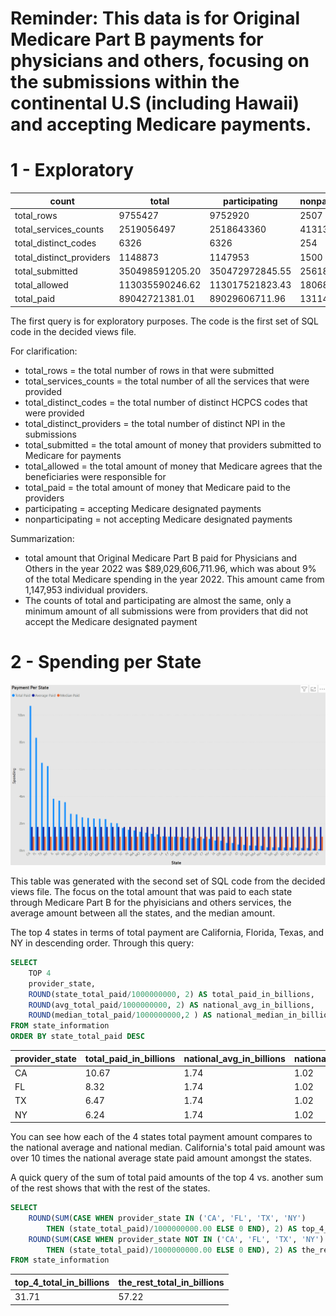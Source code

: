 # Reminder: This data is for Original Medicare Part B payments for physicians and others, focusing on the submissions within the continental U.S (including Hawaii) and accepting Medicare payments.
# 1 - Exploratory

|count                   |total          |participating  |nonparticipating|
|------------------------|---------------|---------------|----------------|
|total_rows              |9755427        |9752920        |2507            |
|total_services_counts   |2519056497     |2518643360     |413137          |
|total_distinct_codes    |6326           |6326           |254             |
|total_distinct_providers|1148873        |1147953        |1500            |
|total_submitted         |350498591205.20|350472972845.55|25618359.65     |
|total_allowed           |113035590246.62|113017521823.43|18068423.19     |
|total_paid              |89042721381.01 |89029606711.96 |13114669.05     |

The first query is for exploratory purposes. The code is the first set of SQL code in the decided views file. 

For clarification:
  * total_rows = the total number of rows in that were submitted
  * total_services_counts = the total number of all the services that were provided
  * total_distinct_codes = the total number of distinct HCPCS codes that were provided
  * total_distinct_providers = the total number of distinct NPI in the submissions
  * total_submitted = the total amount of money that providers submitted to Medicare for payments
  * total_allowed = the total amount of money that Medicare agrees that the beneficiaries were responsible for
  * total_paid = the total amount of money that Medicare paid to the providers
  * participating = accepting Medicare designated payments
  * nonparticipating = not accepting Medicare designated payments

Summarization:
  * total amount that Original Medicare Part B paid for Physicians and Others in the year 2022 was $89,029,606,711.96, which was
    about 9% of the total Medicare spending in the year 2022. This amount came from 1,147,953 individual providers.
  * The counts of total and participating are almost the same, only a minimum amount of all submissions were from providers that 
    did not accept the Medicare designated payment


# 2 - Spending per State

![alt text](https://github.com/piepiepies/2022partBphysiciansothers/blob/main/payment%20state.PNG?raw=true)

This table was generated with the second set of SQL code from the decided views file. The focus on the total amount that was paid
to each state through Medicare Part B for the phyisicians and others services, the average amount between all the states, and the median amount.

The top 4 states in terms of total payment are California, Florida, Texas, and NY in descending order.
Through this query:
````sql
SELECT
	TOP 4
	provider_state,
	ROUND(state_total_paid/1000000000, 2) AS total_paid_in_billions,
	ROUND(avg_total_paid/1000000000, 2) AS national_avg_in_billions,
	ROUND(median_total_paid/1000000000,2 ) AS national_median_in_billions
FROM state_information
ORDER BY state_total_paid DESC
````
|provider_state          |total_paid_in_billions|national_avg_in_billions|national_median_in_billions|
|------------------------|----------------------|------------------------|---------------------------|
|CA                      |10.67                 |1.74                    |1.02                       |
|FL                      |8.32                  |1.74                    |1.02                       |
|TX                      |6.47                  |1.74                    |1.02                       |
|NY                      |6.24                  |1.74                    |1.02                       |


You can see how each of the 4 states total payment amount compares to the national average and national median.
California's total paid amount was over 10 times the national average state paid amount amongst the states.


A quick query of the sum of total paid amounts of the top 4 vs. another sum of the rest shows that with the rest of the states.
````sql
SELECT
	ROUND(SUM(CASE WHEN provider_state IN ('CA', 'FL', 'TX', 'NY') 
		THEN (state_total_paid)/1000000000.00 ELSE 0 END), 2) AS top_4_total_in_billions,
	ROUND(SUM(CASE WHEN provider_state NOT IN ('CA', 'FL', 'TX', 'NY') 
		THEN (state_total_paid)/1000000000.00 ELSE 0 END), 2) AS the_rest_total_in_billions
FROM state_information
````
|top_4_total_in_billions |the_rest_total_in_billions|
|------------------------|--------------------------|
|31.71                   |57.22                     |

